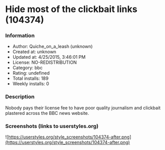 # Hide most of the clickbait links (104374)

### Information
- Author: Quiche_on_a_leash (unknown)
- Created at: unknown
- Updated at: 4/25/2015, 3:46:01 PM
- License: NO-REDISTRIBUTION
- Category: bbc
- Rating: undefined
- Total installs: 189
- Weekly installs: 0


### Description
Nobody pays their license fee to have poor quality journalism and clickbait plastered across the BBC news website.


### Screenshots (links to userstyles.org)
![https://userstyles.org/style_screenshots/104374-after.png](https://userstyles.org/style_screenshots/104374-after.png)


